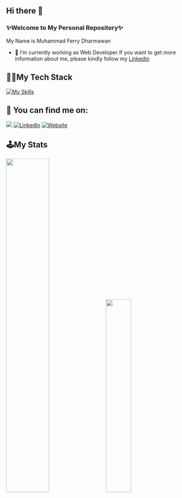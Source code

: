 ## Hi there 👋


### ✨Welcome to My Personal Repository✨

My Name is Muhammad Ferry Dharmawan
- 🔭 I’m currently working as Web Developer If you want to get more information about me, please kindly follow my [Linkedin](https://www.linkedin.com/in/m-ferry-dharmawan/)
  
## 👨‍💻My Tech Stack 
[![My Skills](https://skillicons.dev/icons?i=js,bootstrap,php,mysql,figma,git)](https://skillicons.dev) 

## 🔎 You can find me on:

<a href="mailto:muhammadferrydharmawan@gmail.com"><img src="https://img.shields.io/badge/Gmail-D14836?style=for-the-badge&logo=gmail&logoColor=white"/></a>
[![LinkedIn](https://img.shields.io/badge/LinkedIn-%230077B5.svg?&style=for-the-badge&logo=linkedin&logoColor=white)](https://www.linkedin.com/in/m-ferry-dharmawan/)
[![Website](https://img.shields.io/badge/Website-000000?style=for-the-badge&logo=vercel&logoColor=white)](https://muhammadferrydharmawan.github.io/)

## 🕹️My Stats
<img src="https://github-readme-stats.vercel.app/api?username=muhammadferrydharmawan&show_icons=true&theme=tokyonight" width="48%"> &nbsp; &nbsp; &nbsp; <img src="https://github-readme-stats.vercel.app/api/top-langs/?username=muhammadferrydharmawan&layout=compact&theme=tokyonight" width="36.5%">
